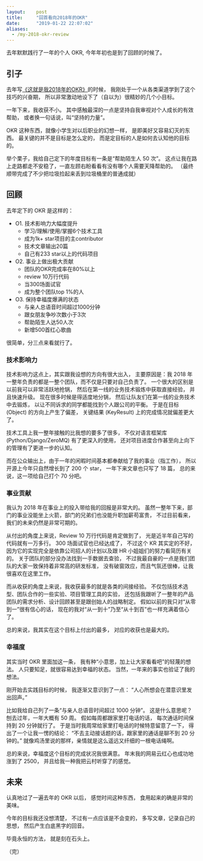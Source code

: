 ```yaml
---
layout:    post
title:     "回首看向2018年的OKR"
date:      "2019-01-22 22:07:02"
aliases:
  - /my-2018-okr-review
---
```


去年默默践行了一年的个人 OKR,
今年年初也是到了回顾的时候了。

<!--MORE-->


## 引子

去年写[《这就是我2018年的OKR》][2018-okr]的时候，
我刚处于一个从各类渠道学到了这个技巧的兴奋期，
所以非常激动地设下了（自以为）很精妙的几个小目标。

一年下来，我收获不小。
其中感触最深的一点是坚持自我审视对个人成长的有效帮助，
或者换一句话说，叫“坚持的力量”。

OKR 这种东西，就像小学生对以后职业的幻想一样，
是即美好又容易幻灭的东西。
最关键的并不是目标是怎么定的，
而是定目标的人是如何去认知他的目标的。

举个栗子，我给自己定下的年度目标有一条是“帮助陌生人 50 次”。
这点让我在路上走路都走不安稳了，一直左顾右盼看看有没有哪个人需要天降帮助的。
（最终顺带完成了不少把垃圾捡起来丢到垃圾桶里的普通成就）


## 回顾

去年定下的 OKR 是这样的：

* O1. 技术影响力大幅度提升
  * 学习/理解/使用/掌握6个技术工具
  * 成为1k+ star项目的主contributor
  * 技术文章输出20篇
  * 自己有233 star以上的代码项目
* O2. 事业上做出极大贡献
  * 团队的OKR完成率在80%以上
  * review 10万行代码
  * 当300场面试官
  * 成为整个团队top 1%的人
* O3. 保持幸福度爆满的状态
  * 与亲人总语音时间超过1000分钟
  * 跟女朋友争吵次数小于3次
  * 帮助陌生人达50人次
  * 新增500首红心歌曲

很简单，分三点来看就行了。

### 技术影响力

技术影响力这点上，其实跟我设想的方向有很大出入，
主要原因是：我 2018 年一整年负责的都是一整个团队，而不仅是只要对自己负责了。
一个很大的区别是以前我可以非常活跃地抢锅，
然后在第一线的业务技术锻炼中获取直接经验，
并且快速升级。
现在很多时候是得适度地分锅，
然后让队友们在第一线的业务技术中去锻炼，
以让不同诉求的同学都能找到个人跟公司的平衡。
于是在目标 (Object) 的方向上产生了偏差，
关键结果 (KeyResult) 上的完成情况就偏差更大了。

技术工具上我一整年接触的比我想的要多了很多，
不仅对语言框架库 (Python/Django/ZeroMQ) 有了更深入的使用，
还对项目进度合作甚至向上向下的管理有了更进一步的认知。

而在公众输出上，由于一年的闲暇时间基本都奉献给了我的事业（指工作），
所以开源上今年只自然增长到了 200 个 star，
一年下来文章也只写了 18 篇，
总的来说，这一项给自己打个 70 分吧。

### 事业贡献

我认为 2018 年在事业上的投入带给我的回报是非常大的。
虽然一整年下来，部门的事业没能坐上火箭，部门的兄弟们也没能升职加薪苟富贵，
不过目前看来，我们的未来仍然是非常可期的。

从付出的角度上来说，Review 10 万行代码是肯定做到了，
光是近半年自己写的代码就有一万多行。
300 场面试官也已经达成了，
不过这个 KR 其实定的不好，
因为它的实现完全是依靠公司招人的计划以及跟 HR 小姐姐们的努力看简历有关的。
关于团队的部分没办法找到一手数据去查验，
不过我最自豪的一点是我们团队的大家一致保持着非常高的研发标准，
没有破窗效应，而且气氛还很棒，让我很喜欢在这里工作。

而从收获的角度上来说，我收获最多的就是各类的间接经验。
不仅包括技术选型、团队合作的一些实验、项目管理工具的实验，
还包括我跟听了一整年的产品团队的需求分析、设计回顾甚至是跟创始人的战略制定。
假如以前的我只对“从零到一”很有信心的话，
现在的我对“从一到十”乃至“从十到百”也一样充满着信心了。

总的来说，我其实在这个目标上付出的最多，
对应的收获也是最大的。

### 幸福度

其实当时 OKR 里面加这一条，
我有种“小意思，加上让大家看看吧”的轻蔑的想法。
人只要知足，就很容易达到幸福的状态。
当然，一年来的事实也验证了我的想法。

刚开始去实践目标的时候，
我逐渐又意识到了一点：
“人心所想会在潜意识里发出回声。”

比如我给自己列了一条“与亲人总语音时间超过 1000 分钟”。
这是什么意思呢？
刨去过年，一年大概有 50 周。
假如每周都跟家里打电话的话，
每次通话时间保持到 20 分钟就行了。
于是当时我周常给家里打电话的时候特意留意了一下，
得出了一个让我一愣的结论：
“不去主动接话题的话，跟家里的通话是聊不到 20 分钟的。”
就像鸡汤里说的那样，亲情就是这么遥远又纤细的一根电话绳啊。

总的来说，幸福度这个目标的完成状况我很满意。
年末我的网易云红心也成功地涨到了 2500，
并且给我一种我把云村听穿了的感觉。


## 未来

认真地过了一遍去年的 OKR 以后，
感觉时间这种东西，
食用起来的确是非常的美味。

今年的目标我还没想清楚，
不过有一点应该是不会变的，
多写文章，记录自己的思想，
然后产生白底黑字的回音。

毕竟永恒的方法，
就是刻在石头上。

（完）

[2018-okr]: /my-2018-okr

